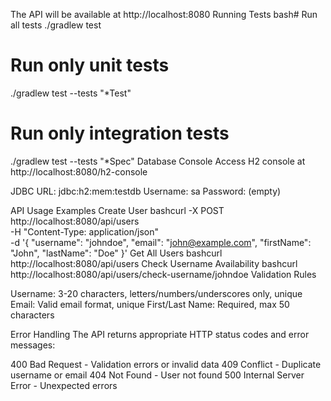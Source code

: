 The API will be available at http://localhost:8080
Running Tests
bash# Run all tests
./gradlew test

# Run only unit tests
./gradlew test --tests "*Test"

# Run only integration tests
./gradlew test --tests "*Spec"
Database Console
Access H2 console at http://localhost:8080/h2-console

JDBC URL: jdbc:h2:mem:testdb
Username: sa
Password: (empty)

API Usage Examples
Create User
bashcurl -X POST http://localhost:8080/api/users \
  -H "Content-Type: application/json" \
  -d '{
    "username": "johndoe",
    "email": "john@example.com",
    "firstName": "John",
    "lastName": "Doe"
  }'
Get All Users
bashcurl http://localhost:8080/api/users
Check Username Availability
bashcurl http://localhost:8080/api/users/check-username/johndoe
Validation Rules

Username: 3-20 characters, letters/numbers/underscores only, unique
Email: Valid email format, unique
First/Last Name: Required, max 50 characters

Error Handling
The API returns appropriate HTTP status codes and error messages:

400 Bad Request - Validation errors or invalid data
409 Conflict - Duplicate username or email
404 Not Found - User not found
500 Internal Server Error - Unexpected errors
